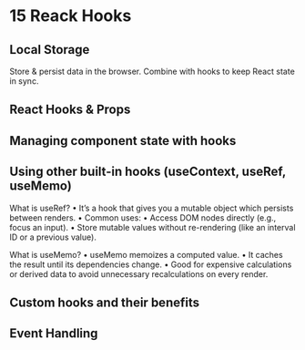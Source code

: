 # 15 Reack Hooks

## Local Storage

Store & persist data in the browser. Combine with hooks to keep React state in sync.

## React Hooks & Props

## Managing component state with hooks

## Using other built-in hooks (useContext, useRef, useMemo)

What is useRef?
• It’s a hook that gives you a mutable object which persists between renders.
• Common uses:
• Access DOM nodes directly (e.g., focus an input).
• Store mutable values without re-rendering (like an interval ID or a previous value).

What is useMemo?
• useMemo memoizes a computed value.
• It caches the result until its dependencies change.
• Good for expensive calculations or derived data to avoid unnecessary recalculations on every render.

## Custom hooks and their benefits

## Event Handling
